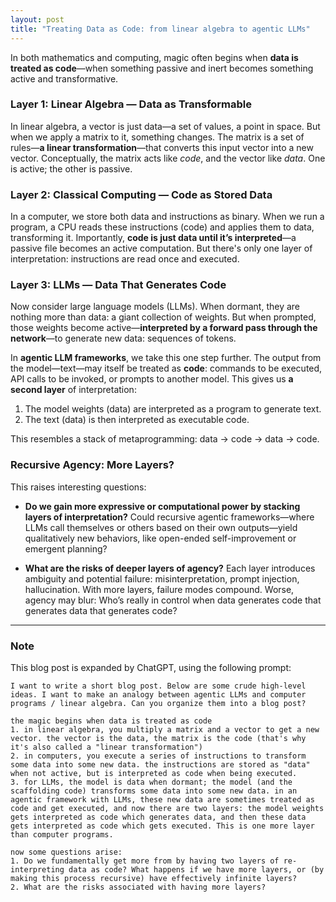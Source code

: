 ```yaml
---
layout: post
title: "Treating Data as Code: from linear algebra to agentic LLMs"
---
```


In both mathematics and computing, magic often begins when **data is treated as code**—when something passive and inert becomes something active and transformative.

### Layer 1: Linear Algebra — Data as Transformable

In linear algebra, a vector is just data—a set of values, a point in space. But when we apply a matrix to it, something changes. The matrix is a set of rules—**a linear transformation**—that converts this input vector into a new vector. Conceptually, the matrix acts like *code*, and the vector like *data*. One is active; the other is passive.

### Layer 2: Classical Computing — Code as Stored Data

In a computer, we store both data and instructions as binary. When we run a program, a CPU reads these instructions (code) and applies them to data, transforming it. Importantly, **code is just data until it’s interpreted**—a passive file becomes an active computation. But there's only one layer of interpretation: instructions are read once and executed.

### Layer 3: LLMs — Data That Generates Code

Now consider large language models (LLMs). When dormant, they are nothing more than data: a giant collection of weights. But when prompted, those weights become active—**interpreted by a forward pass through the network**—to generate new data: sequences of tokens.

In **agentic LLM frameworks**, we take this one step further. The output from the model—text—may itself be treated as **code**: commands to be executed, API calls to be invoked, or prompts to another model. This gives us **a second layer** of interpretation:

1. The model weights (data) are interpreted as a program to generate text.
2. The text (data) is then interpreted as executable code.

This resembles a stack of metaprogramming: data → code → data → code.

### Recursive Agency: More Layers?

This raises interesting questions:

* **Do we gain more expressive or computational power by stacking layers of interpretation?**
  Could recursive agentic frameworks—where LLMs call themselves or others based on their own outputs—yield qualitatively new behaviors, like open-ended self-improvement or emergent planning?

* **What are the risks of deeper layers of agency?**
  Each layer introduces ambiguity and potential failure: misinterpretation, prompt injection, hallucination. With more layers, failure modes compound. Worse, agency may blur: Who’s really in control when data generates code that generates data that generates code?

****

### Note

This blog post is expanded by ChatGPT, using the following prompt:

```
I want to write a short blog post. Below are some crude high-level ideas. I want to make an analogy between agentic LLMs and computer programs / linear algebra. Can you organize them into a blog post?

the magic begins when data is treated as code
1. in linear algebra, you multiply a matrix and a vector to get a new vector. the vector is the data, the matrix is the code (that's why it's also called a "linear transformation")
2. in computers, you execute a series of instructions to transform some data into some new data. the instructions are stored as "data" when not active, but is interpreted as code when being executed.
3. for LLMs, the model is data when dormant; the model (and the scaffolding code) transforms some data into some new data. in an agentic framework with LLMs, these new data are sometimes treated as code and get executed, and now there are two layers: the model weights gets interpreted as code which generates data, and then these data gets interpreted as code which gets executed. This is one more layer than computer programs.

now some questions arise:
1. Do we fundamentally get more from by having two layers of re-interpreting data as code? What happens if we have more layers, or (by making this process recursive) have effectively infinite layers?
2. What are the risks associated with having more layers?
```
